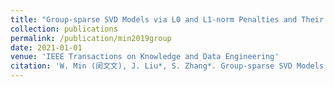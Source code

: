 ```yaml
---
title: "Group-sparse SVD Models via L0 and L1-norm Penalties and Their Applications in Biological Data"
collection: publications
permalink: /publication/min2019group
date: 2021-01-01
venue: 'IEEE Transactions on Knowledge and Data Engineering'
citation: 'W. Min (闵文文), J. Liu*, S. Zhang*. Group-sparse SVD Models via L0 and L1-norm Penalties and Their Applications in Biological Data. IEEE Transactions on Knowledge and Data Engineering, 33(2): 536-550, 2021(中国计算机学会推荐A刊)'
---
```


